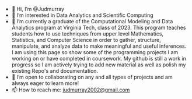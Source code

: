 - 👋 Hi, I’m @Judmurray
- 👀 I’m interested in Data Analytics and Scientific Computing
- 🌱 I’m currently a graduate of the Computational Modeling and Data Analytics program at Virginia Tech, class of 2023. This program teaches students how to use techniques from upper level Mathematics, Statistics, and Computer Science in order to gather, structure, manipulate, and analyze data to make meaningful and useful inferences. I am using this page so show some of the programming projects I am working on or have completed in coursework. My github is still a work in progress so I am actively trying to add new material as well as polish my existing Repo's and documentation.  
- 💞️ I’m open to collaborating on any and all types of projects and am always eager to learn more! 
- 📫 How to reach me:
  judmurray2002@gmail.com 

<!---
Judmurray/Judmurray is a ✨ special ✨ repository because its `README.md` (this file) appears on your GitHub profile.
You can click the Preview link to take a look at your changes.
--->
